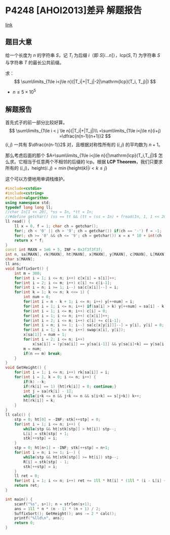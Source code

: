 # P4248 [AHOI2013]差异 解题报告

[link](https://www.luogu.com.cn/problem/P4248)

## 题目大意

给一个长度为 $n$ 的字符串 $S$，记 $T_i$ 为后缀 $i$（即 $S[i\dots n]$），$\mathrm{lcp}(S,T)$ 为字符串 $S$ 与字符串 $T$ 的最长公共前缀。

求：
$$
\sum\limits_{1\le i<j\le n}(|T_i|+|T_j|-2|\mathrm{lcp}(T_i, T_j)|)
$$

- $n \le 5\times 10 ^ 5$

## 解题报告

首先式子的前一部分比较好算。
$$
\sum\limits_{1\le i < j \le n}(|T_i|+|T_j|)\\
=\sum\limits_{1\le i<j\le n}(i+j)
=\dfrac{n(n-1)(n+1)}2
$$
$(i,j)$ 一共有 $\dfrac{n(n-1)}2$ 对，且根据对称性所有的 $(i,j)$ 的平均数为 $n+1$。

那么考虑后面的那个 $A=\sum\limits_{1\le i<j\le n}(|\mathrm{lcp}(T_i,T_j|)$ 怎么求。它相当于任意两个不相邻的后缀的 $\mathrm{lcp}$。根据 **LCP Theorem**，我们只要求所有的 $(i,j)$，$\mathrm{height}(i..j)=\min\{\mathrm{height}(k)|i<k\le j\}$

这个可以方便地用单调栈维护。

```cpp
#include<cstdio>
#include<cstring>
#include<algorithm>
using namespace std;
typedef long long ll;
//char In[1 << 20], *ss = In, *tt = In;
//#define getchar() (ss == tt && (tt = (ss = In) + fread(In, 1, 1 << 20, stdin), ss == tt) ? EOF : *ss++)
ll read() {
	ll x = 0, f = 1; char ch = getchar();
	for(; ch < '0' || ch > '9'; ch = getchar()) if(ch == '-') f = -1;
	for(; ch >= '0' && ch <= '9'; ch = getchar()) x = x * 10 + int(ch - '0');
	return x * f;
}
const int MAXN = 1e6 + 5, INF = 0x3f3f3f3f;
int n, sa[MAXN], rk[MAXN], ht[MAXN], x[MAXN], y[MAXN], c[MAXN], L[MAXN], R[MAXN], stk[MAXN], stp;
char s[MAXN];
ll ans;
void SuffixSort() {
	int m = 300;
	for(int i = 1; i <= n; i++) c[x[i] = s[i]]++;
	for(int i = 2; i <= m; i++) c[i] += c[i-1];
	for(int i = n; i >= 1; i--) sa[c[x[i]]--] = i;
	for(int k = 1; k <= n; k <<= 1) {
		int num = 0;
		for(int i = n - k + 1; i <= n; i++) y[++num] = i;
		for(int i = 1; i <= n; i++) if(sa[i] > k) y[++num] = sa[i] - k;
		for(int i = 1; i <= m; i++) c[i] = 0;
		for(int i = 1; i <= n; i++) c[x[i]]++;
		for(int i = 2; i <= m; i++) c[i] += c[i-1];
		for(int i = n; i >= 1; i--) sa[c[x[y[i]]]--] = y[i], y[i] = 0;
		for(int i = 1; i <= n; i++) swap(x[i], y[i]);
		x[sa[1]] = num = 1;
		for(int i = 2; i <= n; i++)
			x[sa[i]] = (y[sa[i]] == y[sa[i-1]] && y[sa[i]+k] == y[sa[i-1]+k]) ? num : ++num;
		m = num;
		if(n == m) break;
	}
}
void GetHeight() {
	for(int i = 1; i <= n; i++) rk[sa[i]] = i;
	for(int i = 1, k = 0; i <= n; i++) {
		if(k) --k;
		if(rk[i] == 1) {ht[rk[i]] = 0; continue;}
		int j = sa[rk[i] - 1];
		while(i+k <= n && j+k <= n && s[i+k] == s[j+k]) k++;
		ht[rk[i]] = k;
	}
}
ll calc() {
	stp = 0; ht[0] = -INF; stk[++stp] = 0;
	for(int i = 1; i <= n; i++) {
		while(stp && ht[stk[stp]] > ht[i]) stp--;
		L[i] = stk[stp] + 1;
		stk[++stp] = i;
	}
	stp = 0; ht[n+1] = -INF; stk[++stp] = n+1;
	for(int i = n; i >= 1; i--) {
		while(stp && ht[stk[stp]] >= ht[i]) stp--;
		R[i] = stk[stp] - 1;
		stk[++stp] = i;
	}
	ll ret = 0;
	for(int i = 1; i <= n; i++) ret += 1ll * ht[i] * (1ll * (i - L[i] + 1) * (R[i] - i + 1));
	return ret;
}

int main() {
	scanf("%s", s+1); n = strlen(s+1);
	ans = 1ll * n * (n - 1) * (n + 1) / 2;
	SuffixSort(); GetHeight(); ans -= 2 * calc();
	printf("%lld\n", ans);
	return 0;
}
```


